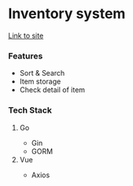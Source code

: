 <!DOCTYPE html>
<html lang="en">
<body>
  <h1>Inventory system</h1>
  <a href="https://inventoryvue.onrender.com/inventory">Link to site</a>
<div>
<h3>Features</h3>
  <ul>
      <li>Sort & Search</li>
      <li>Item storage</li>
      <li>Check detail of item</li>
  </ul>
</div>
<div>
  <h3>Tech Stack</h3>
    <ol>
        <li>Go</li>
            <ul>
              <li>Gin</li>
              <li>GORM</li>
            </ul>
        <li>Vue</li>
            <ul>
              <li>Axios</li>
           </ul>
</div>
</body>
</html>

